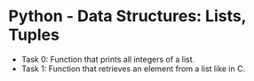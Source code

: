 # Python - Data Structures: Lists, Tuples
* Task 0: Function that prints all integers of a list.
* Task 1: Function that retrieves an element from a list like in C.

